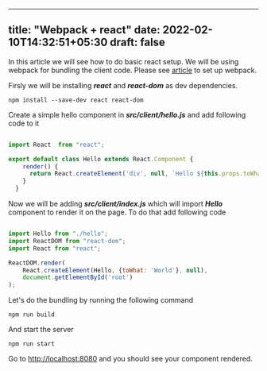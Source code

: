  ---
title: "Webpack + react"
date: 2022-02-10T14:32:51+05:30
draft: false
---

 In this article we will see how to do basic react setup. We will be using webpack for bundling the client code. Please see [article](/posts/javascript/tool/webpack/) to set up webpack.

 Firsly we will be installing ***react*** and ***react-dom*** as dev dependencies.

 ```shell
 npm install --save-dev react react-dom
 ```

Create a simple hello component in ***src/client/hello.js*** and add following code to it

```javascript

import React  from "react";

export default class Hello extends React.Component {
	render() {
	  return React.createElement('div', null, `Hello ${this.props.toWhat}`);
	}
  }

```

Now we will be adding ***src/client/index.js*** which will import ***Hello*** component to render it on the page. To do that add following code

```javascript

import Hello from "./hello";
import ReactDOM from "react-dom";
import React from "react";

ReactDOM.render(
	React.createElement(Hello, {toWhat: 'World'}, null),
	document.getElementById('root')
);

```

Let's do the bundling by running the following command

```shell
npm run build
```

And start the server 

```shell
npm run start
```

Go to [http://localhost:8080](http://localhost:8080) and you should see your component rendered.








